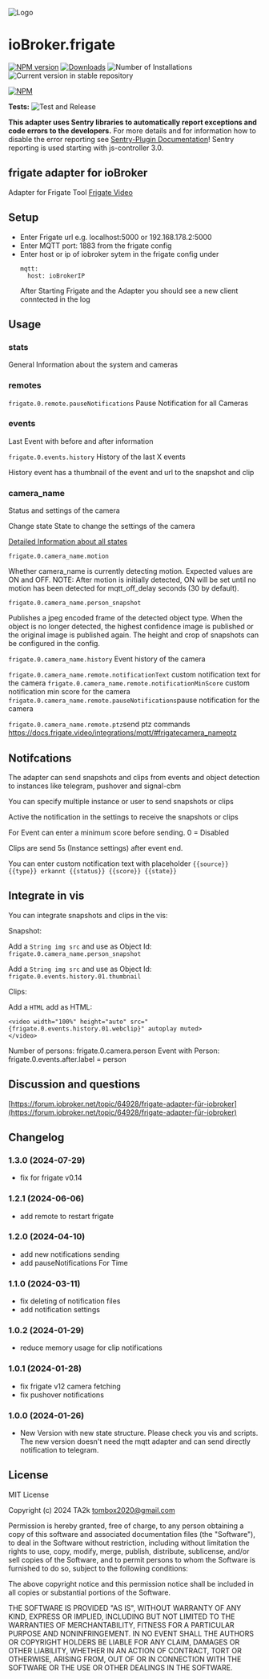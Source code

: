 ![Logo](admin/frigate.png)

# ioBroker.frigate

[![NPM version](https://img.shields.io/npm/v/iobroker.frigate.svg)](https://www.npmjs.com/package/iobroker.frigate)
[![Downloads](https://img.shields.io/npm/dm/iobroker.frigate.svg)](https://www.npmjs.com/package/iobroker.frigate)
![Number of Installations](https://iobroker.live/badges/frigate-installed.svg)
![Current version in stable repository](https://iobroker.live/badges/frigate-stable.svg)

[![NPM](https://nodei.co/npm/iobroker.frigate.png?downloads=true)](https://nodei.co/npm/iobroker.frigate/)

**Tests:** ![Test and Release](https://github.com/iobroker-community-adapters/ioBroker.frigate/workflows/Test%20and%20Release/badge.svg)

**This adapter uses Sentry libraries to automatically report exceptions and code errors to the developers.** For more details and for information how to disable the error reporting see [Sentry-Plugin Documentation](https://github.com/ioBroker/plugin-sentry#plugin-sentry)! Sentry reporting is used starting with js-controller 3.0.

## frigate adapter for ioBroker

Adapter for Frigate Tool [Frigate Video](https://frigate.video/)

## Setup

- Enter Frigate url e.g. localhost:5000 or 192.168.178.2:5000
- Enter MQTT port: 1883 from the frigate config
- Enter host or ip of iobroker sytem in the frigate config under
  ```
  mqtt:
    host: ioBrokerIP
  ```
  After Starting Frigate and the Adapter you should see a new client conntected in the log

## Usage

### stats

General Information about the system and cameras

### remotes

`frigate.0.remote.pauseNotifications`
Pause Notification for all Cameras

### events

Last Event with before and after information

`frigate.0.events.history` History of the last X events

History event has a thumbnail of the event and url to the snapshot and clip

### camera_name

Status and settings of the camera

Change state State to change the settings of the camera

[Detailed Information about all states](https://docs.frigate.video/integrations/mqtt/)

`frigate.0.camera_name.motion`

Whether camera_name is currently detecting motion. Expected values are ON and OFF. NOTE: After motion is initially detected, ON will be set until no motion has been detected for mqtt_off_delay seconds (30 by default).

`frigate.0.camera_name.person_snapshot`

Publishes a jpeg encoded frame of the detected object type. When the object is no longer detected, the highest confidence image is published or the original image is published again.
The height and crop of snapshots can be configured in the config.

`frigate.0.camera_name.history`
Event history of the camera

`frigate.0.camera_name.remote.notificationText` custom notification text for the camera
`frigate.0.camera_name.remote.notificationMinScore` custom notification min score for the camera
`frigate.0.camera_name.remote.pauseNotifications`pause notification for the camera

`frigate.0.camera_name.remote.ptz`send ptz commands https://docs.frigate.video/integrations/mqtt/#frigatecamera_nameptz

## Notifcations

The adapter can send snapshots and clips from events and object detection to instances like telegram, pushover and signal-cbm

You can specify multiple instance or user to send snapshots or clips

Active the notification in the settings to receive the snapshots or clips

For Event can enter a minimum score before sending. 0 = Disabled

Clips are send 5s (Instance settings) after event end.

You can enter custom notification text with placeholder `{{source}} {{type}} erkannt {{status}} {{score}} {{state}}`

## Integrate in vis

You can integrate snapshots and clips in the vis:

Snapshot:

Add a `String img src` and use as Object Id: `frigate.0.camera_name.person_snapshot`

Add a `String img src` and use as Object Id: `frigate.0.events.history.01.thumbnail`

Clips:

Add a `HTML` add as HTML:

```
<video width="100%" height="auto" src="{frigate.0.events.history.01.webclip}" autoplay muted>
</video>
```

Number of persons: frigate.0.camera.person
Event with Person: frigate.0.events.after.label = person

## Discussion and questions

[https://forum.iobroker.net/topic/64928/frigate-adapter-für-iobroker](https://forum.iobroker.net/topic/64928/frigate-adapter-für-iobroker)

## Changelog

<!--
    Placeholder for the next version (at the beginning of the line):
    ### **WORK IN PROGRESS**
-->
### 1.3.0 (2024-07-29)

- fix for frigate v0.14

### 1.2.1 (2024-06-06)

- add remote to restart frigate

### 1.2.0 (2024-04-10)

- add new notifications sending
- add pauseNotifications For Time

### 1.1.0 (2024-03-11)

- fix deleting of notification files
- add notification settings

### 1.0.2 (2024-01-29)

- reduce memory usage for clip notifications

### 1.0.1 (2024-01-28)

- fix frigate v12 camera fetching
- fix pushover notifications

### 1.0.0 (2024-01-26)

- New Version with new state structure. Please check you vis and scripts. The new version doesn't need the mqtt adapter and can send directly notification to telegram.

## License

MIT License

Copyright (c) 2024 TA2k <tombox2020@gmail.com>

Permission is hereby granted, free of charge, to any person obtaining a copy
of this software and associated documentation files (the "Software"), to deal
in the Software without restriction, including without limitation the rights
to use, copy, modify, merge, publish, distribute, sublicense, and/or sell
copies of the Software, and to permit persons to whom the Software is
furnished to do so, subject to the following conditions:

The above copyright notice and this permission notice shall be included in all
copies or substantial portions of the Software.

THE SOFTWARE IS PROVIDED "AS IS", WITHOUT WARRANTY OF ANY KIND, EXPRESS OR
IMPLIED, INCLUDING BUT NOT LIMITED TO THE WARRANTIES OF MERCHANTABILITY,
FITNESS FOR A PARTICULAR PURPOSE AND NONINFRINGEMENT. IN NO EVENT SHALL THE
AUTHORS OR COPYRIGHT HOLDERS BE LIABLE FOR ANY CLAIM, DAMAGES OR OTHER
LIABILITY, WHETHER IN AN ACTION OF CONTRACT, TORT OR OTHERWISE, ARISING FROM,
OUT OF OR IN CONNECTION WITH THE SOFTWARE OR THE USE OR OTHER DEALINGS IN THE
SOFTWARE.
